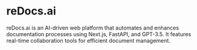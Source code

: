 # reDocs.ai
reDocs.ai is an AI-driven web platform that automates and enhances documentation processes using Next.js, FastAPI, and GPT-3.5. It features real-time collaboration tools for efficient document management.
